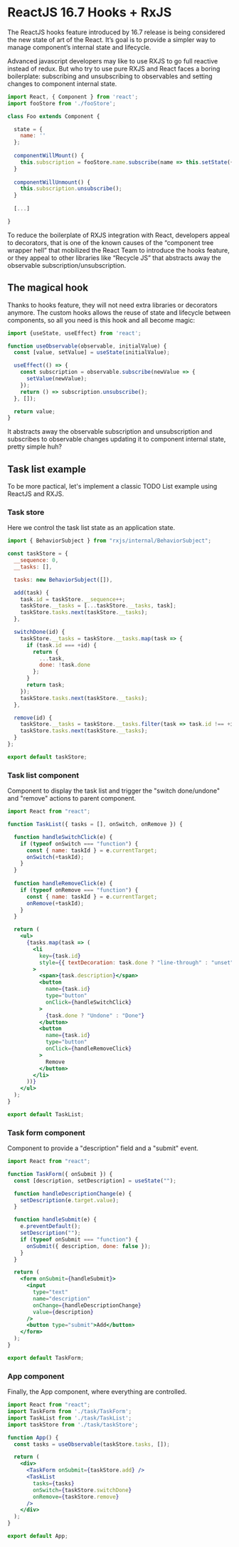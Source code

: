 # ReactJS 16.7 Hooks + RxJS

The ReactJS hooks feature introduced by 16.7 release is being considered the new state of art of the React. It’s goal is to provide a simpler way to manage component’s internal state and lifecycle.

Advanced javascript developers may like to use RXJS to go full reactive instead of redux. But who try to use pure RXJS and React faces a boring boilerplate: subscribing and unsubscribing to observables and setting changes to component internal state.

```jsx
import React, { Component } from 'react';
import fooStore from './fooStore';

class Foo extends Component {

  state = {
    name: ''
  };
  
  componentWillMount() {
    this.subscription = fooStore.name.subscribe(name => this.setState({name}));
  }
  
  componentWillUnmount() {
    this.subscription.unsubscribe();
  }
  
  [...]

}

```

To reduce the boilerplate of RXJS integration with React, developers appeal to decorators, that is one of the known causes of the “component tree wrapper hell” that mobilized the React Team to introduce the hooks feature, or they appeal to other libraries like “Recycle JS” that abstracts away the observable subscription/unsubscription.


## The magical hook
Thanks to hooks feature, they will not need extra libraries or decorators anymore. The custom hooks allows the reuse of state and lifecycle between components, so all you need is this hook and all become magic:

```js
import {useState, useEffect} from 'react';

function useObservable(observable, initialValue) {
  const [value, setValue] = useState(initialValue);

  useEffect(() => {
    const subscription = observable.subscribe(newValue => {
      setValue(newValue);
    });
    return () => subscription.unsubscribe();
  }, []);

  return value;
}
```

It abstracts away the observable subscription and unsubscription and subscribes to observable changes updating it to component internal state, pretty simple huh?

## Task list example
To be more pactical, let's implement a classic TODO List example using ReactJS and RXJS.

### Task store
Here we control the task list state as an application state.
```js
import { BehaviorSubject } from "rxjs/internal/BehaviorSubject";

const taskStore = {
  __sequence: 0,
  __tasks: [],

  tasks: new BehaviorSubject([]),

  add(task) {
    task.id = taskStore.__sequence++;
    taskStore.__tasks = [...taskStore.__tasks, task];
    taskStore.tasks.next(taskStore.__tasks);
  },

  switchDone(id) {
    taskStore.__tasks = taskStore.__tasks.map(task => {
      if (task.id === +id) {
        return {
          ...task,
          done: !task.done
        };
      }
      return task;
    });
    taskStore.tasks.next(taskStore.__tasks);
  },

  remove(id) {
    taskStore.__tasks = taskStore.__tasks.filter(task => task.id !== +id);
    taskStore.tasks.next(taskStore.__tasks);
  }
};

export default taskStore;
```

### Task list component
Component to display the task list and trigger the "switch done/undone" and "remove" actions to parent component.
```jsx
import React from "react";

function TaskList({ tasks = [], onSwitch, onRemove }) {

  function handleSwitchClick(e) {
    if (typeof onSwitch === "function") {
      const { name: taskId } = e.currentTarget;
      onSwitch(+taskId);
    }
  }
  
  function handleRemoveClick(e) {
    if (typeof onRemove === "function") {
      const { name: taskId } = e.currentTarget;
      onRemove(+taskId);
    }
  }

  return (
    <ul>
      {tasks.map(task => (
        <li
          key={task.id}
          style={{ textDecoration: task.done ? "line-through" : "unset" }}
        >
          <span>{task.description}</span>
          <button 
            name={task.id} 
            type="button" 
            onClick={handleSwitchClick}
          >
            {task.done ? "Undone" : "Done"}
          </button>
          <button 
            name={task.id} 
            type="button" 
            onClick={handleRemoveClick}
          >
            Remove
          </button>
        </li>
      ))}
    </ul>
  );
}

export default TaskList;
```

### Task form component
Component to provide a "description" field and a "submit" event.

```jsx
import React from "react";

function TaskForm({ onSubmit }) {
  const [description, setDescription] = useState("");

  function handleDescriptionChange(e) {
    setDescription(e.target.value);
  }

  function handleSubmit(e) {
    e.preventDefault();
    setDescription("");
    if (typeof onSubmit === "function") {
      onSubmit({ description, done: false });
    }
  }

  return (
    <form onSubmit={handleSubmit}>
      <input
        type="text"
        name="description"
        onChange={handleDescriptionChange}
        value={description}
      />
      <button type="submit">Add</button>
    </form>
  );
}

export default TaskForm;
```

### App component
Finally, the App component, where everything are controlled.

```jsx
import React from "react";
import TaskForm from './task/TaskForm';
import TaskList from './task/TaskList';
import taskStore from './task/taskStore';

function App() {
  const tasks = useObservable(taskStore.tasks, []);

  return (
    <div>
      <TaskForm onSubmit={taskStore.add} />
      <TaskList 
        tasks={tasks} 
        onSwitch={taskStore.switchDone} 
        onRemove={taskStore.remove}
      />
    </div>
  );
}

export default App;
```
